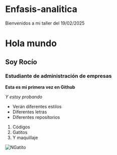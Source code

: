 # Enfasis-analitica
Bienvenidos a mi taller del 19/02/2025
# Hola mundo
## Soy Rocío
### Estudiante de administración de empresas
**Esta es mi primera vez en Github**

*Y estoy probando*
* Verán diferentes estilos
* Diferentes letras
* Diferentes repositorios
1. Códigos
2. Gatitos
3. Y maquillaje

![NGatito](https://puppis.blog/articulo/como-cuidar-a-un-gato)

